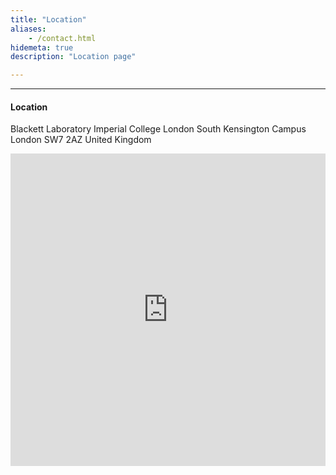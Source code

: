 ```yaml
---
title: "Location"
aliases:
    - /contact.html
hidemeta: true
description: "Location page"

---
```


---
#### Location
Blackett Laboratory
Imperial College London
South Kensington Campus
London SW7 2AZ
United Kingdom

<iframe width="100%" height="500" frameborder="0" scrolling="no" marginheight="0" marginwidth="0" src="https://maps.google.com/maps?width=100%25&amp;height=500&amp;hl=en&amp;q=Blackett%20Laboratory,%20Imperial%20College%20London,%20London%20SW7%202AZ+(Blackett%20Laboratory,%20Imperial%20College%20London)&amp;t=&amp;z=13&amp;ie=UTF8&amp;iwloc=B&amp;output=embed"><a href="https://www.maps.ie/population/">Population mapping</a></iframe>

